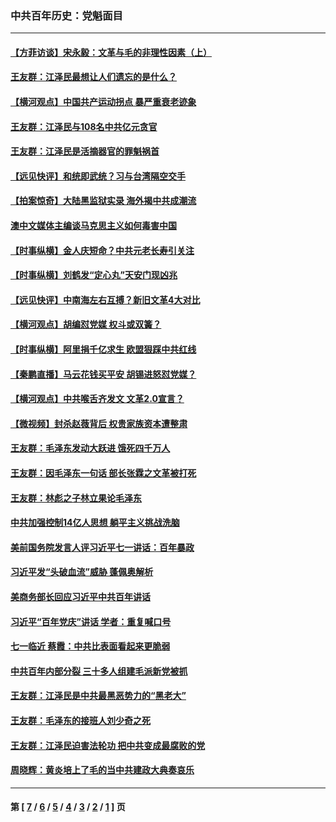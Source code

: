 ### 中共百年历史：党魁面目
---
#### [【方菲访谈】宋永毅：文革与毛的非理性因素（上）](../../pages/nf1176107/n13469956.md?04140430) 
#### [王友群：江泽民最想让人们遗忘的是什么？](../../pages/nf1176107/n13408949.md?04140430) 
#### [【横河观点】中国共产运动拐点 暴严重衰老迹象](../../pages/nf1176107/n13388333.md?04140430) 
#### [王友群：江泽民与108名中共亿元贪官](../../pages/nf1176107/n13352358.md?04140430) 
#### [王友群：江泽民是活摘器官的罪魁祸首](../../pages/nf1176107/n13336903.md?04140430) 
#### [【远见快评】和统即武统？习与台湾隔空交手](../../pages/nf1176107/n13297739.md?04140430) 
#### [【拍案惊奇】大陆黑监狱实录 海外揭中共成潮流](../../pages/nf1176107/n13288853.md?04140430) 
#### [澳中文媒体主编谈马克思主义如何毒害中国](../../pages/nf1176107/n13257387.md?04140430) 
#### [【时事纵横】金人庆短命？中共元老长寿引关注](../../pages/nf1176107/n13217934.md?04140430) 
#### [【时事纵横】刘鹤发“定心丸”天安门现凶兆](../../pages/nf1176107/n13215416.md?04140430) 
#### [【远见快评】中南海左右互搏？新旧文革4大对比](../../pages/nf1176107/n13214745.md?04140430) 
#### [【横河观点】胡编怼党媒 权斗或双簧？](../../pages/nf1176107/n13210864.md?04140430) 
#### [【时事纵横】阿里捐千亿求生 欧盟狠踩中共红线](../../pages/nf1176107/n13206431.md?04140430) 
#### [【秦鹏直播】马云花钱买平安 胡锡进怒怼党媒？](../../pages/nf1176107/n13206392.md?04140430) 
#### [【横河观点】中共喉舌齐发文 文革2.0宣言？](../../pages/nf1176107/n13201248.md?04140430) 
#### [【微视频】封杀赵薇背后 权贵家族资本遭整肃](../../pages/nf1176107/n13197798.md?04140430) 
#### [王友群：毛泽东发动大跃进 饿死四千万人](../../pages/nf1176107/n13177158.md?04140430) 
#### [王友群：因毛泽东一句话 部长张霖之文革被打死](../../pages/nf1176107/n13161711.md?04140430) 
#### [王友群：林彪之子林立果论毛泽东](../../pages/nf1176107/n13128622.md?04140430) 
#### [中共加强控制14亿人思想 躺平主义挑战洗脑](../../pages/nf1176107/n13094299.md?04140430) 
#### [美前国务院发言人评习近平七一讲话：百年暴政](../../pages/nf1176107/n13066986.md?04140430) 
#### [习近平发“头破血流”威胁 蓬佩奥解析](../../pages/nf1176107/n13063604.md?04140430) 
#### [美商务部长回应习近平中共百年讲话](../../pages/nf1176107/n13062903.md?04140430) 
#### [习近平“百年党庆”讲话 学者：重复喊口号](../../pages/nf1176107/n13061411.md?04140430) 
#### [七一临近 蔡霞：中共比表面看起来更脆弱](../../pages/nf1176107/n13056418.md?04140430) 
#### [中共百年内部分裂 三十多人组建毛派新党被抓](../../pages/nf1176107/n13044023.md?04140430) 
#### [王友群：江泽民是中共最黑恶势力的“黑老大”](../../pages/nf1176107/n13022180.md?04140430) 
#### [王友群：毛泽东的接班人刘少奇之死](../../pages/nf1176107/n12991772.md?04140430) 
#### [王友群：江泽民迫害法轮功 把中共变成最腐败的党](../../pages/nf1176107/n12947347.md?04140430) 
#### [周晓辉：黄炎培上了毛的当中共建政大典奏哀乐](../../pages/nf1176107/n12942780.md?04140430) 

---
#### 第 [ [7](./7.md?04140430) / [6](./6.md?04140430) / [5](./5.md?04140430) / [4](./4.md?04140430) / [3](./3.md?04140430) / [2](./2.md?04140430) / [1](./1.md?04140430) ] 页
